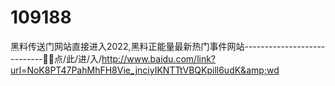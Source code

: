 # 109188
黑料传送门网站直接进入2022,黑料正能量最新热门事件网站----------------------------🏬🏬点/此/进/入/http://www.baidu.com/link?url=NoK8PT47PahMhFH8Vie_jnciyIKNTTtVBQKpill6udK&amp;wd
